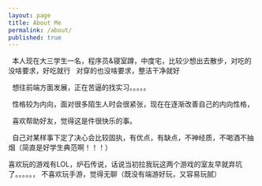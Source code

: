 ```yaml
---
layout: page
title: About Me
permalink: /about/
published: true
---
```

   
   本人现在大三学生一名，程序员&寝室蹲，中度宅，比较少想出去散步，对吃的没啥要求，好吃就行
   对穿的也没啥要求，整洁干净就好
   
   想往前端方面发展，正在苦逼的找实习。。。。。

   性格较为内向，面对很多陌生人时会很紧张，现在在逐渐改善自己的内向性格，
   
   喜欢帮助好友，觉得这是件很快乐的事。
   
   自己对某样事下定了决心会比较固执，有优点，有缺点，不神经质，不喝酒不抽烟（简直是好学生典范啊！！！）

   喜欢玩的游戏有LOL，炉石传说，话说当初拉我玩这两个游戏的室友早就弃坑了。。。。。，
   不喜欢玩手游，觉得无聊（既没有端游好玩，又容易玩腻）

